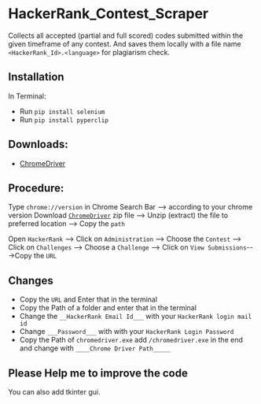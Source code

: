 # HackerRank_Contest_Scraper
Collects all accepted (partial and full scored) codes submitted within the given timeframe of any contest. 
And saves them locally with a file name `<HackerRank_Id>.<language>` for plagiarism check.

## Installation

In Terminal:
- Run `pip install selenium`
- Run `pip install pyperclip` 

## Downloads:

- [ChromeDriver](https://chromedriver.chromium.org/downloads)


## Procedure:

Type `chrome://version` in Chrome Search Bar --> according to your chrome version Download [`ChromeDriver`](https://chromedriver.chromium.org/downloads) zip file --> Unzip (extract) the file to preferred location --> Copy the `path` 

Open `HackerRank` --> Click on `Administration` --> Choose the `Contest` --> Click on `Challenges` --> Choose a `Challenge` --> Click on `View Submissions`--->Copy the `URL`

## Changes

- Copy the `URL`  and Enter that in the terminal
- Copy the Path of a folder and enter that in the terminal
- Change the `__HackerRank Email Id___` with your `HackerRank login mail id`
- Change `___Password___` with with your `HackerRank Login Password`
- Copy the Path of `chromedriver.exe` add `/chromedriver.exe` in the end and change with `____Chrome Driver Path_____`


## Please Help me to improve the code

You can also add tkinter gui.

